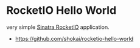 RocketIO Hello World
====================

very simple [Sinatra RocketIO](https://github.com/shokai/sinatra-rocketio) application.

* https://github.com/shokai/rocketio-hello-world

